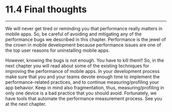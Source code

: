 # 11.4 Final thoughts
___

We will never get tired or reminding you that performance really matters in mobile apps. So, be careful of avoiding and mitigating any of the performance bugs we described in this chapter. Performance is the jewel of the crown in mobile development because performance issues are one of the top user reasons for uninstalling mobile apps. 

However, knowing the bugs is not enough. You have to kill them!! So, in the next chapter you will read about some of the existing techniques for improving the performance of mobile apps. In your development process make sure that you and your teams devote enough time to implement the performance-related practices, and to continue measuring/profiling your app behavior. Keep in mind also fragmentation, thus, measuring/profiling in only one device is a bad practice that you should avoid. Fortunately, we have tools that automate the performance measurement process.  See you at the next chapter.

